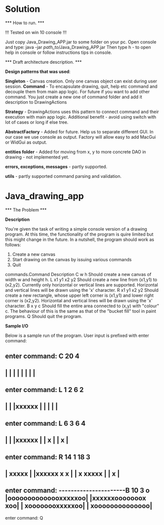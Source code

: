 # Solution 

*** How to run. ***

!!! Tested on win 10 console !!!

Just copy Java_Drawing_APP.jar to some folder on your pc.
Open console and type: java -jar _path_to_/Java_Drawing_APP.jar
Then type h - to open help in console or follow instructions tips in console.


*** Draft architecture description. *** 

__Design patterns that was used__: 

__Singleton__ - Canvas creation. Only one canvas object can exist during user session.
__Command__  - To encapsulate drawing, quit,  help etc command and decouple them from main app logic.
           For future if you want to add other command. You just create a new one of command folder and add it description to DrawingActions

__Strategy__ - DrawingActions uses this pattern to connect command and their execution with main app logic.
           Additional benefit  - avoid using switch with lot of cases or long if else tree.

__AbstractFactory__ - Added for future. Help us to separate different GUI. In our case we use console as output. 
                  Factory will allow easy to add MacGui or WidGui as output.   

__entities folder__ - Added for moving from x, y to more concrete DAO in drawing - not implemented yet.

__errors, exceptions, messages__ - partly supported.

__utils__ - partly supported command parsing and validation.



# Java_drawing_app

*** The Problem ***

__Description__

You're given the task of writing a simple console version of a drawing program. 
At this time, the functionality of the program is quire limited but this might change in the future. 
In a nutshell, the program should work as follows:
 1. Create a new canvas
 2. Start drawing on the canvas by issuing various commands
 3. Quit


commands.Command 		Description
C w h           Should create a new canvas of width w and height h.
L x1 y1 x2 y2   Should create a new line from (x1,y1) to (x2,y2). Currently only
                horizontal or vertical lines are supported. Horizontal and vertical lines
                will be drawn using the 'x' character.
R x1 y1 x2 y2   Should create a new rectangle, whose upper left corner is (x1,y1) and
                lower right corner is (x2,y2). Horizontal and vertical lines will be drawn
                using the 'x' character.
B x y c         Should fill the entire area connected to (x,y) with "colour" c. The
                behaviour of this is the same as that of the "bucket fill" tool in paint
                programs.
Q               Should quit the program.

__Sample I/O__

Below is a sample run of the program. User input is prefixed with enter command:

enter command: C 20 4
----------------------
|                    |
|                    |
|                    |
|                    |
----------------------

enter command: L 1 2 6 2
----------------------
|                    |
|xxxxxx              |
|                    |
|                    |
----------------------

enter command: L 6 3 6 4
----------------------
|                    |
|xxxxxx              |
|     x              |
|     x              |
----------------------

enter command: R 14 1 18 3
----------------------
|             xxxxx  |
|xxxxxx       x   x  |
|     x       xxxxx  |
|     x              |
----------------------

enter command: 
----------------------B 10 3 o
|oooooooooooooxxxxxoo|
|xxxxxxooooooox   xoo|
|     xoooooooxxxxxoo|
|     xoooooooooooooo|
----------------------

enter command: Q





